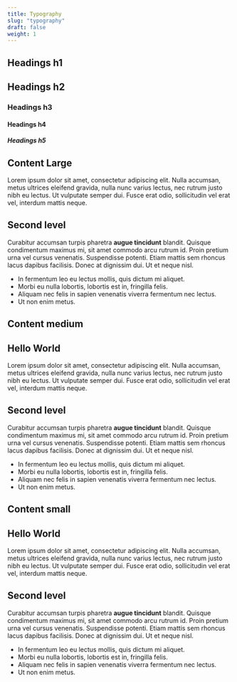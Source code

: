 ```yaml
---
title: Typography
slug: "typography"
draft: false
weight: 1
---
```

<section>
  <h1>Headings h1</h1>
  <h2>Headings h2</h2>
  <h3>Headings h3</h3>
  <h4>Headings h4</h4>
  <h5>Headings h5</h5>
</section>


<section>
  <h1>Content Large</h1>
  <div class="t--large">
    <p>Lorem ipsum dolor sit amet, consectetur adipiscing elit. Nulla accumsan, metus ultrices eleifend gravida, nulla nunc varius lectus, nec rutrum justo nibh eu lectus. Ut vulputate semper dui. Fusce erat odio, sollicitudin vel erat vel, interdum mattis neque.</p>
    <h2>Second level</h2>
    <p>Curabitur accumsan turpis pharetra <strong>augue tincidunt</strong> blandit. Quisque condimentum maximus mi, sit amet commodo arcu rutrum id. Proin pretium urna vel cursus venenatis. Suspendisse potenti. Etiam mattis sem rhoncus lacus dapibus facilisis. Donec at dignissim dui. Ut et neque nisl.</p>
    <ul>
      <li>In fermentum leo eu lectus mollis, quis dictum mi aliquet.</li>
      <li>Morbi eu nulla lobortis, lobortis est in, fringilla felis.</li>
      <li>Aliquam nec felis in sapien venenatis viverra fermentum nec lectus.</li>
      <li>Ut non enim metus.</li>
    </ul>
  </div>
</section>

<section>
  <h1>Content medium</h1>
  <div class="t--medium">
    <h1 class="t--success">Hello World</h1>
    <p class="t--danger">Lorem ipsum dolor sit amet, consectetur adipiscing elit. Nulla accumsan, metus ultrices eleifend gravida, nulla nunc varius lectus, nec rutrum justo nibh eu lectus. Ut vulputate semper dui. Fusce erat odio, sollicitudin vel erat vel, interdum mattis neque.</p>
    <h2 class="t--info">Second level</h2>
    <p>Curabitur accumsan turpis pharetra <strong>augue tincidunt</strong> blandit. Quisque condimentum maximus mi, sit amet commodo arcu rutrum id. Proin pretium urna vel cursus venenatis. Suspendisse potenti. Etiam mattis sem rhoncus lacus dapibus facilisis. Donec at dignissim dui. Ut et neque nisl.</p>
    <ul>
      <li>In fermentum leo eu lectus mollis, quis dictum mi aliquet.</li>
      <li>Morbi eu nulla lobortis, lobortis est in, fringilla felis.</li>
      <li>Aliquam nec felis in sapien venenatis viverra fermentum nec lectus.</li>
      <li>Ut non enim metus.</li>
    </ul>
  </div>
</section>

<section>
  <h1>Content small</h1>
  <div class="t--small">
    <h1>Hello World</h1>
    <p>Lorem ipsum dolor sit amet, consectetur adipiscing elit. Nulla accumsan, metus ultrices eleifend gravida, nulla nunc varius lectus, nec rutrum justo nibh eu lectus. Ut vulputate semper dui. Fusce erat odio, sollicitudin vel erat vel, interdum mattis neque.</p>
    <h2>Second level</h2>
    <p>Curabitur accumsan turpis pharetra <strong>augue tincidunt</strong> blandit. Quisque condimentum maximus mi, sit amet commodo arcu rutrum id. Proin pretium urna vel cursus venenatis. Suspendisse potenti. Etiam mattis sem rhoncus lacus dapibus facilisis. Donec at dignissim dui. Ut et neque nisl.</p>
    <ul>
      <li>In fermentum leo eu lectus mollis, quis dictum mi aliquet.</li>
      <li>Morbi eu nulla lobortis, lobortis est in, fringilla felis.</li>
      <li>Aliquam nec felis in sapien venenatis viverra fermentum nec lectus.</li>
      <li>Ut non enim metus.</li>
    </ul>
  </div>
</section>
